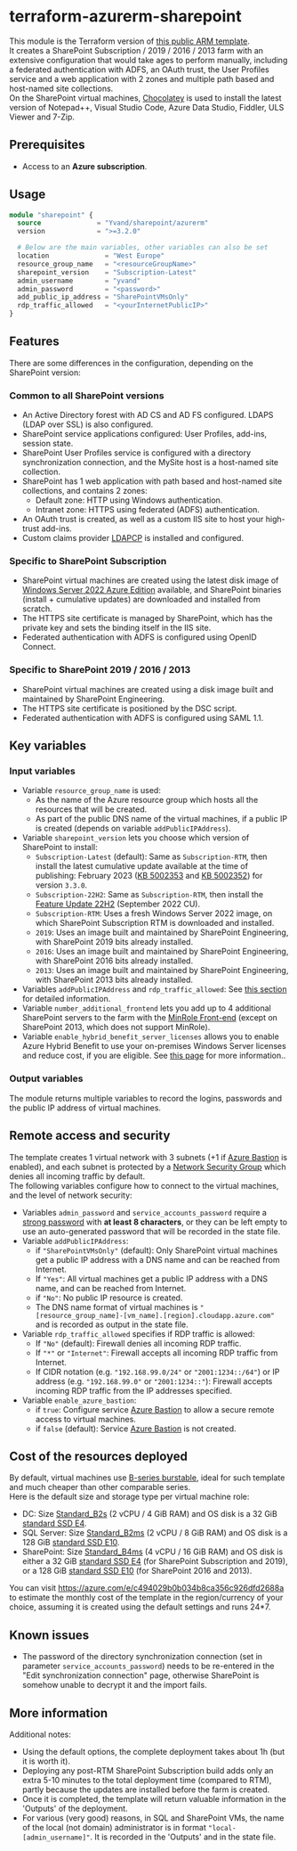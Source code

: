 # terraform-azurerm-sharepoint

This module is the Terraform version of [this public ARM template](https://azure.microsoft.com/en-us/resources/templates/sharepoint-adfs/).  
It creates a SharePoint Subscription / 2019 / 2016 / 2013 farm with an extensive configuration that would take ages to perform manually, including a federated authentication with ADFS, an OAuth trust, the User Profiles service and a web application with 2 zones and multiple path based and host-named site collections.  
On the SharePoint virtual machines, [Chocolatey](https://chocolatey.org/) is used to install the latest version of Notepad++, Visual Studio Code, Azure Data Studio, Fiddler, ULS Viewer and 7-Zip.

## Prerequisites

- Access to an **Azure subscription**.

## Usage

```terraform
module "sharepoint" {
  source              = "Yvand/sharepoint/azurerm"
  version             = ">=3.2.0"

  # Below are the main variables, other variables can also be set
  location              = "West Europe"
  resource_group_name   = "<resourceGroupName>"
  sharepoint_version    = "Subscription-Latest"
  admin_username        = "yvand"
  admin_password        = "<password>"
  add_public_ip_address = "SharePointVMsOnly"
  rdp_traffic_allowed   = "<yourInternetPublicIP>"
}
```

## Features

There are some differences in the configuration, depending on the SharePoint version:

### Common to all SharePoint versions

- An Active Directory forest with AD CS and AD FS configured. LDAPS (LDAP over SSL) is also configured.
- SharePoint service applications configured: User Profiles, add-ins, session state.
- SharePoint User Profiles service is configured with a directory synchronization connection, and the MySite host is a host-named site collection.
- SharePoint has 1 web application with path based and host-named site collections, and contains 2 zones:
  - Default zone: HTTP using Windows authentication.
  - Intranet zone: HTTPS using federated (ADFS) authentication.
- An OAuth trust is created, as well as a custom IIS site to host your high-trust add-ins.
- Custom claims provider [LDAPCP](https://www.ldapcp.com/) is installed and configured.

### Specific to SharePoint Subscription

- SharePoint virtual machines are created using the latest disk image of [Windows Server 2022 Azure Edition](https://learn.microsoft.com/windows-server/get-started/editions-comparison-windows-server-2022) available, and SharePoint binaries (install + cumulative updates) are downloaded and installed from scratch.
- The HTTPS site certificate is managed by SharePoint, which has the private key and sets the binding itself in the IIS site.
- Federated authentication with ADFS is configured using OpenID Connect.

### Specific to SharePoint 2019 / 2016 / 2013

- SharePoint virtual machines are created using a disk image built and maintained by SharePoint Engineering.
- The HTTPS site certificate is positioned by the DSC script.
- Federated authentication with ADFS is configured using SAML 1.1.

## Key variables

### Input variables

- Variable `resource_group_name` is used:
  - As the name of the Azure resource group which hosts all the resources that will be created.
  - As part of the public DNS name of the virtual machines, if a public IP is created (depends on variable `addPublicIPAddress`).
- Variable `sharepoint_version` lets you choose which version of SharePoint to install:
  - `Subscription-Latest` (default): Same as `Subscription-RTM`, then install the latest cumulative update available at the time of publishing: February 2023 ([KB 5002353](https://support.microsoft.com/help/5002353) and [KB 5002352](https://support.microsoft.com/help/5002352)) for version `3.3.0`.
  - `Subscription-22H2`: Same as `Subscription-RTM`, then install the [Feature Update 22H2](https://learn.microsoft.com/en-us/sharepoint/what-s-new/new-and-improved-features-in-sharepoint-server-subscription-edition-22h2-release) (September 2022 CU).
  - `Subscription-RTM`: Uses a fresh Windows Server 2022 image, on which SharePoint Subscription RTM is downloaded and installed.
  - `2019`: Uses an image built and maintained by SharePoint Engineering, with SharePoint 2019 bits already installed.
  - `2016`: Uses an image built and maintained by SharePoint Engineering, with SharePoint 2016 bits already installed.
  - `2013`: Uses an image built and maintained by SharePoint Engineering, with SharePoint 2013 bits already installed.
- Variables `addPublicIPAddress` and `rdp_traffic_allowed`: See [this section](#remote-access-and-security) for detailed information.
- Variable `number_additional_frontend` lets you add up to 4 additional SharePoint servers to the farm with the [MinRole Front-end](https://learn.microsoft.com/en-us/sharepoint/install/planning-for-a-minrole-server-deployment-in-sharepoint-server) (except on SharePoint 2013, which does not support MinRole).
- Variable `enable_hybrid_benefit_server_licenses` allows you to enable Azure Hybrid Benefit to use your on-premises Windows Server licenses and reduce cost, if you are eligible. See [this page](https://docs.microsoft.com/azure/virtual-machines/windows/hybrid-use-benefit-licensing) for more information..

### Output variables

The module returns multiple variables to record the logins, passwords and the public IP address of virtual machines.

## Remote access and security

The template creates 1 virtual network with 3 subnets (+1 if [Azure Bastion](https://azure.microsoft.com/services/azure-bastion/) is enabled), and each subnet is protected by a [Network Security Group](https://docs.microsoft.com/azure/virtual-network/network-security-groups-overview) which denies all incoming traffic by default.  
The following variables configure how to connect to the virtual machines, and the level of network security:

- Variables `admin_password` and `service_accounts_password` require a [strong password](https://learn.microsoft.com/azure/virtual-machines/windows/faq#what-are-the-password-requirements-when-creating-a-vm-) with **at least 8 characters**, or they can be left empty to use an auto-generated password that will be recorded in the state file.
- Variable `addPublicIPAddress`:
  - if `"SharePointVMsOnly"` (default): Only SharePoint virtual machines get a public IP address with a DNS name and can be reached from Internet.
  - If `"Yes"`: All virtual machines get a public IP address with a DNS name, and can be reached from Internet.
  - if `"No"`: No public IP resource is created.
  - The DNS name format of virtual machines is `"[resource_group_name]-[vm_name].[region].cloudapp.azure.com"` and is recorded as output in the state file.
- Variable `rdp_traffic_allowed` specifies if RDP traffic is allowed:
  - If `"No"` (default): Firewall denies all incoming RDP traffic.
  - If `"*"` or `"Internet"`: Firewall accepts all incoming RDP traffic from Internet.
  - If CIDR notation (e.g. `"192.168.99.0/24"` or `"2001:1234::/64"`) or IP address (e.g. `"192.168.99.0"` or `"2001:1234::"`): Firewall accepts incoming RDP traffic from the IP addresses specified.
- Variable `enable_azure_bastion`:
  - if `true`: Configure service [Azure Bastion](https://azure.microsoft.com/services/azure-bastion/) to allow a secure remote access to virtual machines.
  - if `false` (default): Service [Azure Bastion](https://azure.microsoft.com/services/azure-bastion/) is not created.

## Cost of the resources deployed

By default, virtual machines use [B-series burstable](https://docs.microsoft.com/azure/virtual-machines/sizes-b-series-burstable), ideal for such template and much cheaper than other comparable series.  
Here is the default size and storage type per virtual machine role:

- DC: Size [Standard_B2s](https://docs.microsoft.com/azure/virtual-machines/sizes-b-series-burstable) (2 vCPU / 4 GiB RAM) and OS disk is a 32 GiB [standard SSD E4](https://learn.microsoft.com/azure/virtual-machines/disks-types#standard-ssds).
- SQL Server: Size [Standard_B2ms](https://docs.microsoft.com/azure/virtual-machines/sizes-b-series-burstable) (2 vCPU / 8 GiB RAM) and OS disk is a 128 GiB [standard SSD E10](https://learn.microsoft.com/azure/virtual-machines/disks-types#standard-ssds).
- SharePoint: Size [Standard_B4ms](https://docs.microsoft.com/azure/virtual-machines/sizes-b-series-burstable) (4 vCPU / 16 GiB RAM) and OS disk is either a 32 GiB [standard SSD E4](https://learn.microsoft.com/azure/virtual-machines/disks-types#standard-ssds) (for SharePoint Subscription and 2019), or a 128 GiB [standard SSD E10](https://learn.microsoft.com/azure/virtual-machines/disks-types#standard-ssds) (for SharePoint 2016 and 2013).

You can visit <https://azure.com/e/c494029b0b034b8ca356c926dfd2688a> to estimate the monthly cost of the template in the region/currency of your choice, assuming it is created using the default settings and runs 24*7.

## Known issues

- The password of the directory synchronization connection (set in parameter `service_accounts_password`) needs to be re-entered in the "Edit synchronization connection" page, otherwise SharePoint is somehow unable to decrypt it and the import fails.

## More information

Additional notes:

- Using the default options, the complete deployment takes about 1h (but it is worth it).
- Deploying any post-RTM SharePoint Subscription build adds only an extra 5-10 minutes to the total deployment time (compared to RTM), partly because the updates are installed before the farm is created.
- Once it is completed, the template will return valuable information in the 'Outputs' of the deployment.
- For various (very good) reasons, in SQL and SharePoint VMs, the name of the local (not domain) administrator is in format `"local-[admin_username]"`. It is recorded in the 'Outputs' and in the state file.
